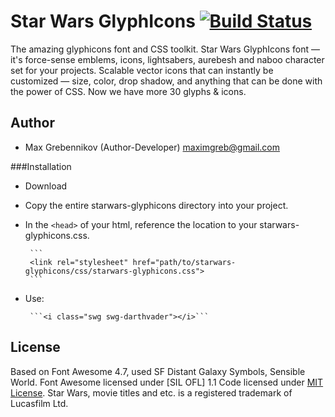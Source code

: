 # Star Wars GlyphIcons [![Build Status](https://img.shields.io/travis/bryanbraun/anchorjs/master.svg?style=flat)](https://maxgrebennikov.com/)

The amazing glyphicons font and CSS toolkit.
Star Wars GlyphIcons font&nbsp;&mdash; it's force-sense emblems, icons, lightsabers, aurebesh and naboo character set for your projects. Scalable vector icons that can instantly be customized&nbsp;&mdash; size, color, drop shadow, and anything that can be done with the power of CSS. Now we have more 30 glyphs & icons.

## Author

 * Max Grebennikov (Author-Developer) maximgreb@gmail.com

###Installation
 * Download
 * Copy the entire starwars-glyphicons directory into your project.
 * In the `<head>` of your html, reference the location to your starwars-glyphicons.css.
 
 		```
		<link rel="stylesheet" href="path/to/starwars-glyphicons/css/starwars-glyphicons.css">
		```
		
 * Use:
 
 		```<i class="swg swg-darthvader"></i>```
 		

## License
Based on Font Awesome 4.7, used SF Distant Galaxy Symbols, Sensible World.
Font Awesome licensed under [SIL OFL] 1.1
Code licensed under [MIT License](http://opensource.org/licenses/MIT). 
Star Wars, movie titles and etc. is a registered trademark of Lucasfilm Ltd.
